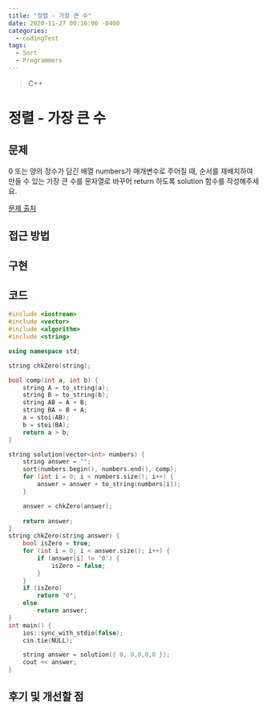 ```yaml
---
title: "정렬 - 가장 큰 수"
date: 2020-11-27 00:16:00 -0400
categories: 
  - codingTest
tags:
  - Sort
  - Programmers
---
```


> C++ 

정렬 - 가장 큰 수
=============
 
## 문제
0 또는 양의 정수가 담긴 배열 numbers가 매개변수로 주어질 때, 순서를 재배치하여 만들 수 있는 가장 큰 수를 문자열로 바꾸어 return 하도록 solution 함수를 작성해주세요.

[문제 출처](https://programmers.co.kr/learn/courses/30/lessons/42748)

## 접근 방법 


## 구현


## 코드 
```c++
#include <iostream>
#include <vector>
#include <algorithm>
#include <string>

using namespace std;

string chkZero(string);

bool comp(int a, int b) {
    string A = to_string(a);
    string B = to_string(b);
    string AB = A + B;
    string BA = B + A;
    a = stoi(AB);
    b = stoi(BA);
    return a > b;
}

string solution(vector<int> numbers) {
    string answer = "";
    sort(numbers.begin(), numbers.end(), comp);
    for (int i = 0; i < numbers.size(); i++) {
        answer = answer + to_string(numbers[i]);
    }

    answer = chkZero(answer);
    
    return answer;
}
string chkZero(string answer) {
    bool isZero = true;
    for (int i = 0; i < answer.size(); i++) {
        if (answer[i] != '0') {
            isZero = false;
        }
    }
    if (isZero)
        return "0";
    else
        return answer;
}
int main() {
    ios::sync_with_stdio(false);
    cin.tie(NULL);

    string answer = solution({ 0, 0,0,0,0 });
    cout << answer;
}
```

## 후기 및 개선할 점
